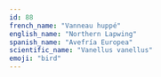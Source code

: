 ```yaml
---
id: 88
french_name: "Vanneau huppé"
english_name: "Northern Lapwing"
spanish_name: "Avefría Europea"
scientific_name: "Vanellus vanellus"
emoji: "bird"
---
```

